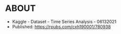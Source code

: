 # ABOUT

- Kaggle - Dataset - Time Series Analysis - 06132021
- Published: https://rpubs.com/cxh190001/780938